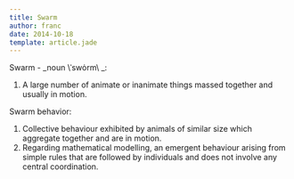 ```yaml
---
title: Swarm
author: franc
date: 2014-10-18
template: article.jade
---
```


Swarm - _noun \ˈswȯrm\ _: 

1. A large number of animate or inanimate things massed together and usually in motion.

Swarm behavior:

1. Collective behaviour exhibited by animals of similar size which aggregate together and are in motion.
2. Regarding mathematical modelling, an emergent behaviour arising from simple rules that are followed by individuals and does not involve any central coordination.
